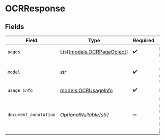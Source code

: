 # OCRResponse


## Fields

| Field                                                            | Type                                                             | Required                                                         | Description                                                      |
| ---------------------------------------------------------------- | ---------------------------------------------------------------- | ---------------------------------------------------------------- | ---------------------------------------------------------------- |
| `pages`                                                          | List[[models.OCRPageObject](../models/ocrpageobject.md)]         | :heavy_check_mark:                                               | List of OCR info for pages.                                      |
| `model`                                                          | *str*                                                            | :heavy_check_mark:                                               | The model used to generate the OCR.                              |
| `usage_info`                                                     | [models.OCRUsageInfo](../models/ocrusageinfo.md)                 | :heavy_check_mark:                                               | N/A                                                              |
| `document_annotation`                                            | *OptionalNullable[str]*                                          | :heavy_minus_sign:                                               | Formatted response in the request_format if provided in json str |